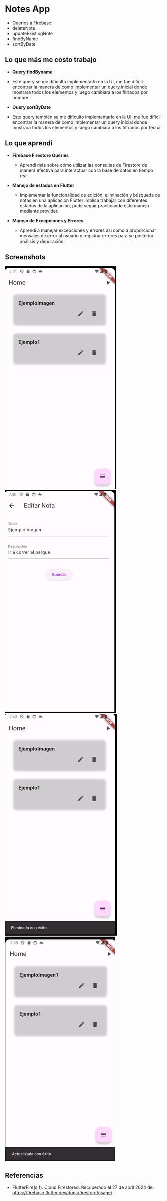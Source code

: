 # Notes App

- Queries a Firebase:
- deleteNote
- updateExistingNote
- findByName
- sortByDate

## Lo que más me costo trabajo

- **Query findByname**
- Este query se me dificulto implementarlo en la UI, me fue dificil encontrar la manera de como implementar un query inicial donde mostrara todos los elementos y luego cambiara a los filtrados por nombre.

- **Query sortByDate**
- Este query también se me dificulto implementarlo en la UI, me fue dificil encontrar la manera de como implementar un query inicial donde mostrara todos los elementos y luego cambiara a los filtrados por fecha.

## Lo que aprendí

- **Firebase Firestore Queries**

  - Aprendí más sobre cómo utilizar las consultas de Firestore de manera efectiva para interactuar con la base de datos en tiempo real.

- **Manejo de estados en Flutter**

  - Implementar la funcionalidad de edición, eliminación y búsqueda de notas en una aplicación Flutter implica trabajar con diferentes estados de la aplicación, pude seguir practicando este manejo mediante provider.

- **Manejo de Excepciones y Errores**

  - Aprendí a manejar excepciones y errores asi como a proporcionar mensajes de error al usuario y registrar errores para su posterior análisis y depuración.

## Screenshots

![Screenshot 1](./screenshot1.png)
![Screenshot 2](./screenshot2.png)
![Screenshot 3](./screenshot3.png)
![Screenshot 4](./screenshot4.png)

## Referencias

- FlutterFire(s.f). Cloud Firestored. Recuperado el 27 de abril 2024 de: https://firebase.flutter.dev/docs/firestore/usage/
